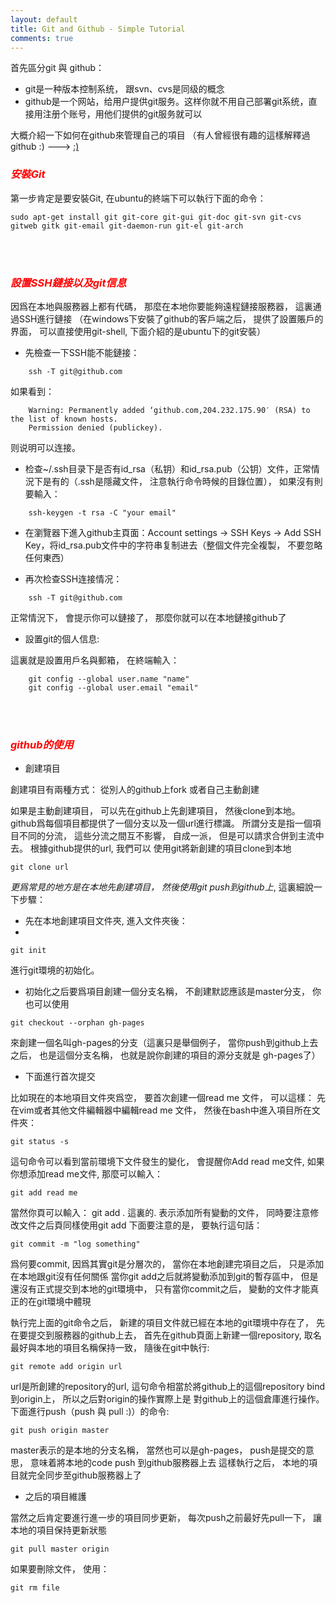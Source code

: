 ```yaml
---
layout: default
title: Git and Github - Simple Tutorial
comments: true
---
```


首先區分git 與 github：

* git是一种版本控制系统， 跟svn、cvs是同级的概念
* github是一个网站，给用户提供git服务。这样你就不用自己部署git系统，直接用注册个账号，用他们提供的git服务就可以

大概介紹一下如何在github來管理自己的項目
（有人曾經很有趣的這樣解釋過github :)  ---> [:)]("http://www.zhihu.com/question/20070065")

### <font color="red"> *安裝Git* </font>

第一步肯定是要安裝Git,  在ubuntu的終端下可以執行下面的命令：

```
sudo apt-get install git git-core git-gui git-doc git-svn git-cvs gitweb gitk git-email git-daemon-run git-el git-arch
```

<br/><br/>
### <font color="red"> *設置SSH鏈接以及git信息* </font>

因爲在本地與服務器上都有代碼， 那麼在本地你要能夠遠程鏈接服務器， 這裏通過SSH進行鏈接
（在windows下安裝了github的客戶端之后， 提供了設置賬戶的界面， 可以直接使用git-shell, 下面介紹的是ubuntu下的git安裝）

* 先檢查一下SSH能不能鏈接：

```
    ssh -T git@github.com  
```

如果看到：

```
    Warning: Permanently added ‘github.com,204.232.175.90′ (RSA) to the list of known hosts.  
    Permission denied (publickey).  
```
则说明可以连接。


* 检查~/.ssh目录下是否有id_rsa（私钥）和id_rsa.pub（公钥）文件，正常情況下是有的（.ssh是隱藏文件， 注意執行命令時候的目錄位置）， 如果沒有則要輸入：

```
    ssh-keygen -t rsa -C "your email"  
```

* 在瀏覽器下進入github主頁面：Account settings -> SSH Keys -> Add SSH Key，将id_rsa.pub文件中的字符串复制进去（整個文件完全複製， 不要忽略任何東西）

* 再次检查SSH连接情况：

```
    ssh -T git@github.com  
```
正常情況下， 會提示你可以鏈接了， 那麼你就可以在本地鏈接github了

* 設置git的個人信息:

這裏就是設置用戶名與郵箱， 在終端輸入：

```
    git config --global user.name "name"  
    git config --global user.email "email"   
```
    
<br/> <br/>
### <font color="red"> *github的使用* </font>

* 創建項目

創建項目有兩種方式： 從別人的github上fork 或者自己主動創建

如果是主動創建項目， 可以先在github上先創建項目， 然後clone到本地。 github爲每個項目都提供了一個分支以及一個url進行標識。
所謂分支是指一個項目不同的分流， 這些分流之間互不影響， 自成一派， 但是可以請求合併到主流中去。 根據github提供的url, 我們可以
使用git將新創建的項目clone到本地

```
git clone url
```

*更爲常見的地方是在本地先創建項目， 然後使用git push到github上*, 這裏細說一下步驟：

* 先在本地創建項目文件夾, 進入文件夾後：
* 

```
git init
```
進行git環境的初始化。 


* 初始化之后要爲項目創建一個分支名稱， 不創建默認應該是master分支， 你也可以使用

```
git checkout --orphan gh-pages
```
來創建一個名叫gh-pages的分支（這裏只是舉個例子， 當你push到github上去之后， 也是這個分支名稱， 也就是說你創建的項目的源分支就是
gh-pages了）

* 下面進行首次提交

比如現在的本地項目文件夾爲空， 要首次創建一個read me 文件， 可以這樣：
先在vim或者其他文件編輯器中編輯read me 文件， 然後在bash中進入項目所在文件夾：

```
git status -s
```
這句命令可以看到當前環境下文件發生的變化， 會提醒你Add read me文件, 如果你想添加read me文件, 那麼可以輸入：

```
git add read me
```
當然你頁可以輸入： git add .   這裏的. 表示添加所有變動的文件， 同時要注意修改文件之后頁同樣使用git add
下面要注意的是， 要執行這句話：

```
git commit -m "log something"
```
爲何要commit, 因爲其實git是分層次的， 當你在本地創建完項目之后， 只是添加在本地跟git沒有任何關係
當你git add之后就將變動添加到git的暫存區中， 但是還沒有正式提交到本地的git環境中， 只有當你commit之后， 變動的文件才能真正的在git環境中體現

執行完上面的git命令之后， 新建的項目文件就已經在本地的git環境中存在了， 先在要提交到服務器的github上去， 首先在github頁面上新建一個repository, 取名最好與本地的項目名稱保持一致， 隨後在git中執行:

```
git remote add origin url
```
url是所創建的repository的url, 這句命令相當於將github上的這個repository bind到origin上， 所以之后對origin的操作實際上是
對github上的這個倉庫進行操作。 下面進行push（push 與 pull :)）的命令:

```
git push origin master
```
master表示的是本地的分支名稱， 當然也可以是gh-pages， push是提交的意思， 意味着將本地的code push 到github服務器上去
這樣執行之后， 本地的項目就完全同步至github服務器上了
<br/>

* 之后的項目維護

當然之后肯定要進行進一步的項目同步更新， 每次push之前最好先pull一下， 讓本地的項目保持更新狀態

``` 
git pull master origin
```

如果要刪除文件， 使用：

```
git rm file
```



